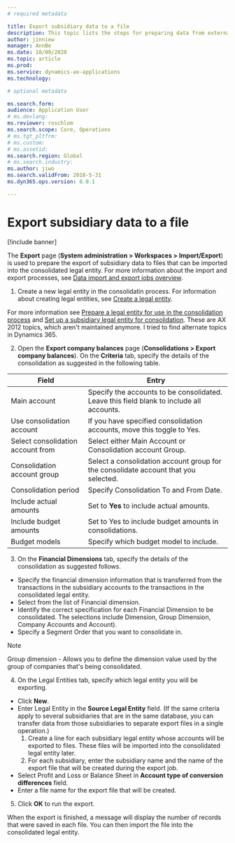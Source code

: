 ```yaml
---
# required metadata

title: Export subsidiary data to a file
description: This topic lists the steps for preparing data from external systems to be imported to Dynamics 365 Finance.
author: jinniew
manager: AnnBe
ms.date: 10/09/2020
ms.topic: article
ms.prod: 
ms.service: dynamics-ax-applications
ms.technology: 

# optional metadata

ms.search.form: 
audience: Application User
# ms.devlang: 
ms.reviewer: roschlom
ms.search.scope: Core, Operations
# ms.tgt_pltfrm: 
# ms.custom: 
# ms.assetid: 
ms.search.region: Global
# ms.search.industry: 
ms.author: jiwo
ms.search.validFrom: 2018-5-31
ms.dyn365.ops.version: 8.0.1

---
```


# Export subsidiary data to a file

[!include banner] 

The **Export** page (**System administration > Workspaces > Import/Export**) is used to prepare the export of subsidiary data to files that can be imported into the consolidated legal entity. For more information about the import and export processes, see [Data import and export jobs overview](../../fin-ops-core/dev-itpro/data-entities/data-import-export-job.md).

1. Create a new legal entity in the consolidatin process. For information about creating legal entities, see [Create a legal entity](../../fin-ops-core/fin-ops/organization-administration/tasks/create-legal-entity.md).

For more information see [Prepare a legal entity for use in the consolidation process](prepare-company-for-consolidation.md) and [Set up a subsidiary legal entity for consolidation](set-up-subsidiary-company-for-consolidation.md). These are AX 2012 topics, which aren't maintained anymore. I tried to find alternate topics in Dynamics 365.

2. Open the **Export company balances** page (**Consolidations > Export company balances**). On the **Criteria** tab, specify the details of the consolidation as suggested in the following table.
          
|     Field                                  	|     Entry                                                                                          	|
|--------------------------------------------	|----------------------------------------------------------------------------------------------------	|
|     Main account                           	|     Specify the accounts to be consolidated. Leave this field  blank to include all accounts.    	|
|     Use consolidation account              	|     If you have specified consolidation accounts, move this toggle to Yes.                       	|
|     Select consolidation account from      	|     Select either Main Account or Consolidation account Group.                                   	|
|     Consolidation account group            	|     Select a consolidation account group for the consolidate account that you selected.          	|
|     Consolidation period                   	|     Specify Consolidation To and From Date.                                                      	|
|     Include actual amounts                 	|     Set to **Yes** to include actual amounts.                                                    	|
|     Include budget amounts                 	|     Set to Yes to include budget amounts in consolidations.                                      	|
|     Budget models                          	|     Specify which budget model to include.                                                       	|

 3. On the **Financial Dimensions** tab, specify the details of the consolidation as suggested follows. 

- Specify the financial dimension information that is transferred from the transactions in the subsidiary accounts to the transactions in the consolidated legal entity.
- Select from the list of Financial dimension.
- Identify the correct specification for each Financial Dimension to be consolidated. The selections include Dimension, Group Dimension, Company Accounts and Account).
- Specify a Segment Order that you want to consolidate in.

> [!Note]
> Group dimension - Allows you to define the dimension value used by the group of companies that's being consolidated.

4. On the Legal Entities tab, specify which legal entity you will be exporting.

- Click **New**.
- Enter Legal Entity in the **Source Legal Entity** field. (If the same criteria apply to several subsidiaries that are in the same database, you can transfer data from those subsidiaries to separate export files in a single operation.)
   1.	Create a line for each subsidiary legal entity whose accounts will be exported to files. These files will be imported into the consolidated legal entity later.
   2.	For each subsidiary, enter the subsidiary name and the name of the export file that will be created during the export job.
- Select Profit and Loss or Balance Sheet in **Account type of conversion differences** field.
- Enter a file name for the export file that will be created.

5. Click **OK** to run the export.

When the export is finished, a message will display the number of records that were saved in each file. You can then import the file into the consolidated legal entity.



